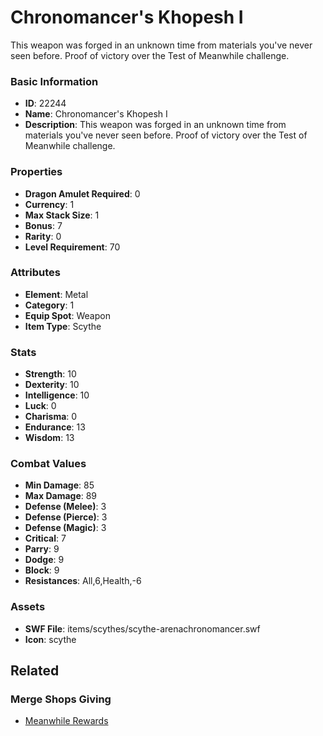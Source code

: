 # Chronomancer's Khopesh I

This weapon was forged in an unknown time from materials you've never seen before. Proof of victory over the Test of Meanwhile challenge.

### Basic Information

- **ID**: 22244
- **Name**: Chronomancer&#039;s Khopesh I
- **Description**: This weapon was forged in an unknown time from materials you&#039;ve never seen before. Proof of victory over the Test of Meanwhile challenge.

### Properties

- **Dragon Amulet Required**: 0
- **Currency**: 1
- **Max Stack Size**: 1
- **Bonus**: 7
- **Rarity**: 0
- **Level Requirement**: 70

### Attributes

- **Element**: Metal
- **Category**: 1
- **Equip Spot**: Weapon
- **Item Type**: Scythe

### Stats

- **Strength**: 10
- **Dexterity**: 10
- **Intelligence**: 10
- **Luck**: 0
- **Charisma**: 0
- **Endurance**: 13
- **Wisdom**: 13

### Combat Values

- **Min Damage**: 85
- **Max Damage**: 89
- **Defense (Melee)**: 3
- **Defense (Pierce)**: 3
- **Defense (Magic)**: 3
- **Critical**: 7
- **Parry**: 9
- **Dodge**: 9
- **Block**: 9
- **Resistances**: All,6,Health,-6

### Assets

- **SWF File**: items/scythes/scythe-arenachronomancer.swf
- **Icon**: scythe

## Related

### Merge Shops Giving

- [Meanwhile Rewards](../merge-shops/433-meanwhile-rewards.md)

